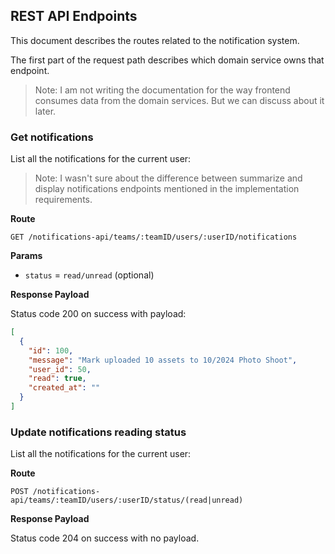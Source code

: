 ## REST API Endpoints

This document describes the routes related to the notification system.

The first part of the request path describes which domain service owns that endpoint.

> Note: I am not writing the documentation for the way frontend consumes data from the domain services. But we can discuss about it later.

### Get notifications

List all the notifications for the current user:

> Note: I wasn't sure about the difference between summarize and display notifications endpoints mentioned in the implementation requirements.

**Route**

`GET /notifications-api/teams/:teamID/users/:userID/notifications`

**Params**

- `status` = `read/unread` (optional)

**Response Payload**

Status code 200 on success with payload:

```json
[
  {
    "id": 100,
    "message": "Mark uploaded 10 assets to 10/2024 Photo Shoot",
    "user_id": 50,
    "read": true,
    "created_at": ""
  }
]
```

### Update notifications reading status

List all the notifications for the current user:

**Route**

`POST /notifications-api/teams/:teamID/users/:userID/status/(read|unread)`

**Response Payload**

Status code 204 on success with no payload.

